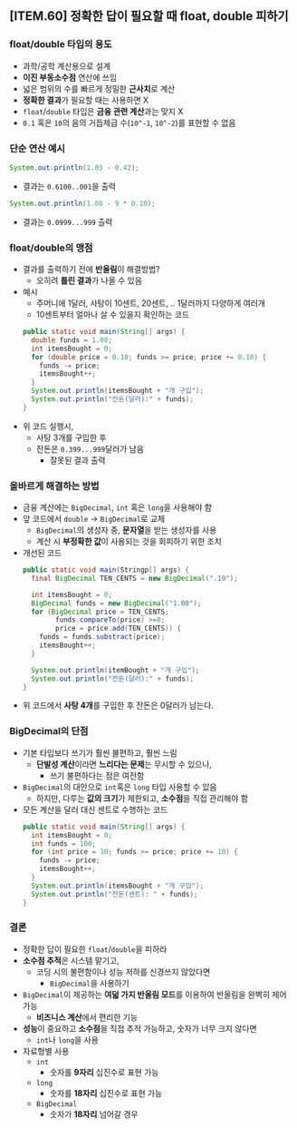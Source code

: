 ## [ITEM.60] 정확한 답이 필요할 때 float, double 피하기
### float/double 타입의 용도
- 과학/공학 계산용으로 설계
- **이진 부동소수점** 연산에 쓰임
- 넓은 범위의 수를 빠르게 정밀한 **근사치**로 계산
- **정확한 결과**가 필요할 때는 사용하면 X
- `float`/`double` 타입은 **금융 관련 계산**과는 맞지 X
- `0.1` 혹은 `10`의 음의 거듭제급 수(`10^-1`, `10^-2`)를 표현할 수 없음

### 단순 연산 예시
```java
System.out.println(1.03 - 0.42);
```
- 결과는 `0.6100..001`을 출력
```java
System.out.println(1.00 - 9 * 0.10);
```
- 결과는 `0.0999...999` 츨력

### float/double의 맹점
- 결과를 출력하기 전에 **반올림**이 해결방법?
  - 오히려 **틀린 결과**가 나올 수 있음
- 예시
  - 주머니에 1달러, 사탕이 10센트, 20센트, .. 1달러까지 다양하게 여러개
  - 10센트부터 얼마나 살 수 있을지 확인하는 코드
  ```java
  public static void main(String[] args) {
    double funds = 1.00;
    int itemsBought = 0;
    for (double price = 0.10; funds >= price; price += 0.10) {
      funds -= price;
      itemsBought++;
    }
    System.out.println(itemsBought + "개 구입");
    System.out.println("잔돈(달러):" + funds);
  }
  ```
- 위 코드 실행시,
  - 사탕 3개를 구입한 후
  - 잔돈은 `0.399...999`달러가 남음
    - 잘못된 결과 출력

### 올바르게 해결하는 방법
- 금융 계산에는 `BigDecimal`, `int` 혹은 `long`을 사용해야 함
- 앞 코드에서 `double` -> `BigDecimal`로 교체
  - `BigDecimal`의 생성자 중, **문자열**을 받는 생성자를 사용
  - 계산 시 **부정확한 값**이 사용되는 것을 회피하기 위한 조치
- 개선된 코드
  ``` java
  public static void main(Stringp[] args) {
    final BigDecimal TEN_CENTS = new BigDecimal(".10");

    int itemsBought = 0;
    BigDecimal funds = new BigDecimal("1.00");
    for (BigDecimal price = TEN_CENTS;
          funds.compareTo(price) >=0;
          price = price.add(TEN_CENTS)) {
      funds = funds.substract(price);
      itemsBought++;
    }

    System.out.println(itemBought + "개 구입");
    System.out.println("잔돈(달러):" + funds);
  }
  ```
- 위 코드에서 **사탕 4개**를 구입한 후 잔돈은 0달러가 남는다.


### BigDecimal의 단점
- 기본 타입보다 쓰기가 훨씬 불편하고, 훨씬 느림
  - **단발성 계산**이라면 **느리다는 문제**는 무시할 수 있으나,
    - 쓰기 불편하다는 점은 여전함
- `BigDecimal`의 대안으로 `int`혹은 `long` 타입 사용할 수 있음
  - 하지만, 다루는 **값의 크기**가 제한되고, **소수점**을 직접 관리해야 함
- 모든 계산을 달러 대신 센트로 수행하는 코드
  ```java
  public static void main(String[] args) {
    int itemsBought = 0;
    int funds = 100;
    for (int price = 10; funds >= price; price += 10) {
      funds -= price;
      itemsBought++;
    }
    System.out.println(itemsBought + "개 구입");
    System.out.println("잔돈(센트): " + funds);
  }
  ```

### 결론
- 정확한 답이 필요한 `float`/`double`을 피하라
- **소수점 추적**은 시스템 맡기고,
  - 코딩 시의 불편함이나 성능 저하를 신경쓰지 않았다면
    - `BigDecimal`을 사용하기
- `BigDecimal`이 제공하는 **여덟 가지 반올림 모드**를 이용하여 반올림을 완벽히 제어 가능
  - **비즈니스 계산**에서 편리한 기능
- **성능**이 중요하고 **소수점**을 직접 추적 가능하고, 숫자가 너무 크지 않다면
  - `int`나 `long`을 사용
- 자료형별 사용
  - `int`
    - 숫자를 **9자리** 십진수로 표현 가능
  - `long`
    - 숫자를 **18자리** 십진수로 표현 가능
  - `BigDecimal`
    - 숫자가 **18자리** 넘어갈 경우